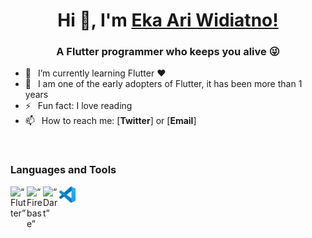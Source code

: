 <h1 align="center"> Hi 👋, I'm <a href="https://www.youtube.com/JohannesMilke?sub_confirmation=1">Eka Ari Widiatno!</a></h1>
<h3 align="center">A Flutter programmer who keeps you alive 😜</h3>

- 🌱 &ensp;I’m currently learning Flutter ❤️
- 🗿 &ensp;I am one of the early adopters of Flutter, it has been more than 1 years
- ⚡ &ensp;Fun fact: I love reading
- 📫 &ensp;How to reach me: [**Twitter**] or [**Email**]

<br />

### Languages and Tools
<img align="left" alt=“Flutter” width="26px" src="https://www.vectorlogo.zone/logos/flutterio/flutterio-icon.svg" />
<img align="left" alt=“Firebase” width="26px" src="https://www.vectorlogo.zone/logos/firebase/firebase-icon.svg" />
<img align="left" alt=“Dart” width="26px" src="https://www.vectorlogo.zone/logos/dartlang/dartlang-icon.svg" />
<img align="left" alt=“Github” width="26px" src="https://raw.githubusercontent.com/github/explore/80688e429a7d4ef2fca1e82350fe8e3517d3494d/topics/visual-studio-code/visual-studio-code.png" />




